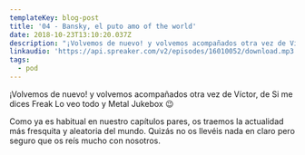 ```yaml
---
templateKey: blog-post
title: '04 - Bansky, el puto amo of the world'
date: 2018-10-23T13:10:20.037Z
description: "¡Volvemos de nuevo! y volvemos acompañados otra vez de Víctor, de Si me dices Freak Lo veo todo y Metal Jukebox \U0001F609\n\nComo ya es habitual en nuestro capítulos pares, os traemos la actualidad más fresquita y aleatoria del mundo. Quizás no os llevéis nada en claro pero seguro que os reís mucho con nosotros.\n"
linkaudio: 'https://api.spreaker.com/v2/episodes/16010052/download.mp3'
tags:
  - pod
---
```

¡Volvemos de nuevo! y volvemos acompañados otra vez de Víctor, de Si me dices Freak Lo veo todo y Metal Jukebox 😉

Como ya es habitual en nuestro capítulos pares, os traemos la actualidad más fresquita y aleatoria del mundo. Quizás no os llevéis nada en claro pero seguro que os reís mucho con nosotros.
